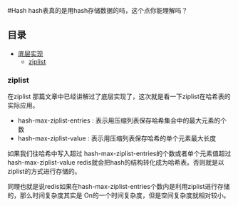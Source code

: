 #Hash 
hash表真的是用hash存储数据的吗，这个点你能理解吗？



## 目录
- [底层实现](##底层实现)
    - [ziplist](##ziplist)
    
    
    
### ziplist
 在ziplist 那篇文章中已经讲解过了底层实现了，这次就是看一下ziplist在哈希表的实际应用。
 
 - hash-max-ziplist-entries : 表示用压缩列表保存哈希集合中的最大元素的个数
 - hash-max-ziplist-value : 表示用压缩列表保存哈希的单个元素最大长度
 
 如果我们往哈希中写入超过 hash-max-ziplist-entries的个数或者单个元素值超过hash-max-ziplist-value
 redis就会把hash的结构转化成为哈希表。否则就是以ziplist的方式进行存储的。
 
 同理也就是说redis如果在hash-max-ziplist-entries个数内是利用ziplist进行存储的，那么时间复杂度其实是
 On的一个时间复杂度，但是空间复杂度就相对较小。